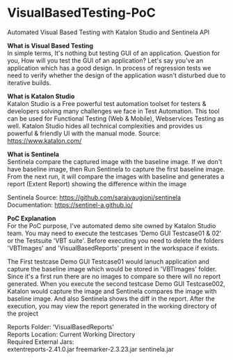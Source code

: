 # VisualBasedTesting-PoC
Automated Visual Based Testing with Katalon Studio and Sentinela API

<b>What is Visual Based Testing</b><br>
In simple terms, It's nothing but testing GUI of an application. Question for you, How will you test the GUI of an application? 
Let's say you've an application which has a good design. In process of regression tests we need to verify whether the design of the 
application wasn't disturbed due to iterative builds. 

<b>What is Katalon Studio</b><br>
Katalon Studio is a Free powerful test automation toolset for testers & developers solving many challenges we face in Test 
Automation. This tool can be used for Functional Testing (Web & Mobile), Webservices Testing as well. Katalon Studio hides all 
technical complexities and provides us powerful & friendly UI with the manual mode.
Source: https://www.katalon.com/

<b>What is Sentinela</b><br>
Sentinela compare the captured image with the baseline image. If we don't have baseline image, then Run Sentinela to capture the 
first baseline image. From the next run, it will compare the images with baseline and generates a report (Extent Report) showing the 
difference within the image

Sentinela Source: https://github.com/saraivaugioni/sentinela
Documentation: https://sentinel-a.github.io/

<b>PoC Explanation</b><br>
For the PoC purpose, I've automated demo site owned by Katalon Studio team. You may need to execute the testcases 'Demo GUI 
Testcase01 & 02' or the Testsuite 'VBT suite'. Before executing you need to delete the folders 'VBTImages' and 'VisualBasedReports' 
present in the workspace if exists.  

The First testcase Demo GUI Testcase01 would lanuch application and capture the baseline image which would be stored in 
'VBTImages' folder. Since it's a first run there are no images to compare so there will no report generated.
When you execute the second testcase Demo GUI Testcase002, Katalon would capture the image and Sentinela compares the 
image with baseline image. And also Sentinela shows the diff in the report. After the execution, you may view the report generated 
in the working directory of the project

Reports Folder: 'VisualBasedReports' <br>
Reports Location: Current Working Directory <br>
Required External Jars:<br> 
extentreports-2.41.0.jar
freemarker-2.3.23.jar
sentinela.jar
